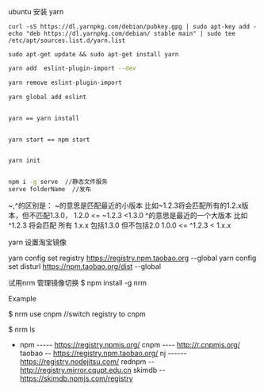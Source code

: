 
ubuntu 安装 yarn
```shell
curl -sS https://dl.yarnpkg.com/debian/pubkey.gpg | sudo apt-key add -
echo "deb https://dl.yarnpkg.com/debian/ stable main" | sudo tee /etc/apt/sources.list.d/yarn.list

sudo apt-get update && sudo apt-get install yarn

```



```bash
yarn add  eslint-plugin-import --dev

yarn remove eslint-plugin-import

yarn global add eslint


yarn == yarn install


yarn start == npm start


yarn init


npm i -g serve  //静态文件服务 
serve folderName  //发布
```


~,^的区别是：
~的意思是匹配最近的小版本 比如~1.2.3将会匹配所有的1.2.x版本，但不匹配1.3.0， 1.2.0 <= ~1.2.3 <1.3.0
^的意思是最近的一个大版本 比如^1.2.3 将会匹配 所有 1.x.x 包括1.3.0 但不包括2.0 1.0.0 <= ^1.2.3 < 1.x.x




yarn 设置淘宝镜像

yarn config set registry https://registry.npm.taobao.org --global
yarn config set disturl https://npm.taobao.org/dist --global


试用nrm 管理镜像切换
$ npm install -g nrm

Example

$ nrm use cnpm  //switch registry to cnpm

$ nrm ls
 
* npm -----  https://registry.npmjs.org/
  cnpm ----  http://r.cnpmjs.org/
  taobao --  https://registry.npm.taobao.org/
  nj ------  https://registry.nodejitsu.com/
  rednpm -- http://registry.mirror.cqupt.edu.cn
  skimdb -- https://skimdb.npmjs.com/registry